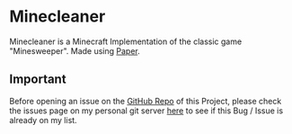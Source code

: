 # Minecleaner

Minecleaner is a Minecraft Implementation of the classic game "Minesweeper". Made using [Paper](https://papermc.io/).

## Important
Before opening an issue on the [GitHub Repo](https://github.com/LunarAkai/Minecleaner) of this Project, please check the issues page on my personal git server [here](https://git.lunarakai.de/LunarAkai/NewMinecleaner/issues) to see if this Bug / Issue is already on my list.

